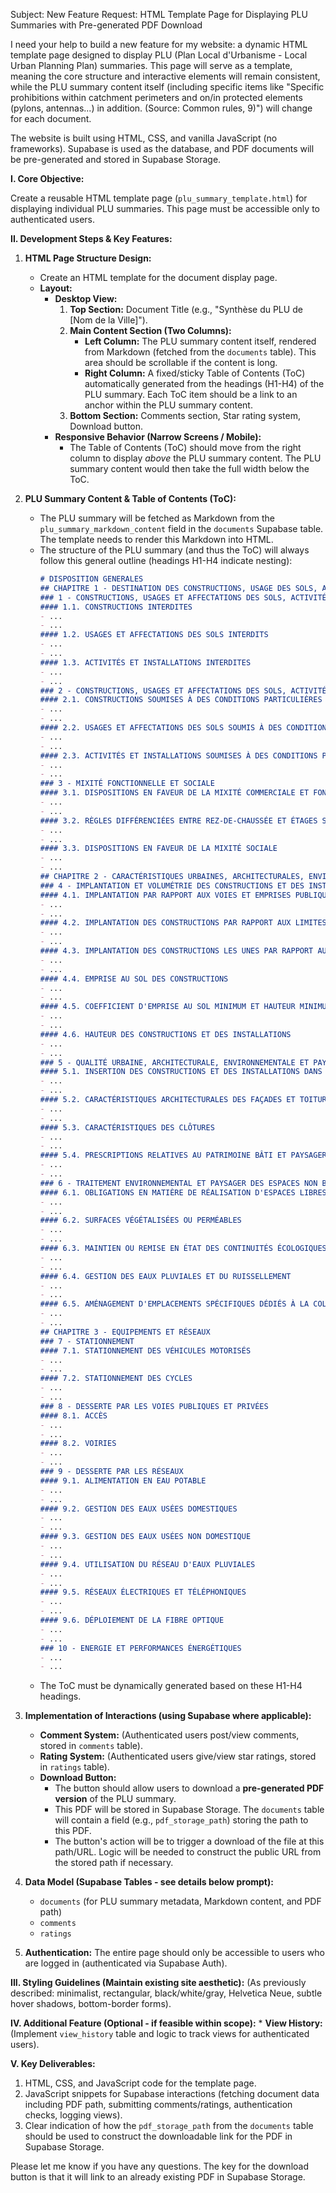 Subject: New Feature Request: HTML Template Page for Displaying PLU Summaries with Pre-generated PDF Download

I need your help to build a new feature for my website: a dynamic HTML template page designed to display PLU (Plan Local d'Urbanisme - Local Urban Planning Plan) summaries. This page will serve as a template, meaning the core structure and interactive elements will remain consistent, while the PLU summary content itself (including specific items like "Specific prohibitions within catchment perimeters and on/in protected elements (pylons, antennas...) in addition. (Source: Common rules, 9)") will change for each document.

The website is built using HTML, CSS, and vanilla JavaScript (no frameworks). Supabase is used as the database, and PDF documents will be pre-generated and stored in Supabase Storage.

**I. Core Objective:**

Create a reusable HTML template page (`plu_summary_template.html`) for displaying individual PLU summaries. This page must be accessible only to authenticated users.

**II. Development Steps & Key Features:**

1.  **HTML Page Structure Design:**
    * Create an HTML template for the document display page.
    * **Layout:**
        * **Desktop View:**
            1.  **Top Section:** Document Title (e.g., "Synthèse du PLU de [Nom de la Ville]").
            2.  **Main Content Section (Two Columns):**
                * **Left Column:** The PLU summary content itself, rendered from Markdown (fetched from the `documents` table). This area should be scrollable if the content is long.
                * **Right Column:** A fixed/sticky Table of Contents (ToC) automatically generated from the headings (H1-H4) of the PLU summary. Each ToC item should be a link to an anchor within the PLU summary content.
            3.  **Bottom Section:** Comments section, Star rating system, Download button.
        * **Responsive Behavior (Narrow Screens / Mobile):**
            * The Table of Contents (ToC) should move from the right column to display *above* the PLU summary content. The PLU summary content would then take the full width below the ToC.

2.  **PLU Summary Content & Table of Contents (ToC):**
    * The PLU summary will be fetched as Markdown from the `plu_summary_markdown_content` field in the `documents` Supabase table. The template needs to render this Markdown into HTML.
    * The structure of the PLU summary (and thus the ToC) will always follow this general outline (headings H1-H4 indicate nesting):
        ```markdown
        # DISPOSITION GENERALES
        ## CHAPITRE 1 - DESTINATION DES CONSTRUCTIONS, USAGE DES SOLS, ACTIVITÉS ET INSTALLATIONS, MIXITÉ FONCTIONNELLE ET SOCIALE
        ### 1 - CONSTRUCTIONS, USAGES ET AFFECTATIONS DES SOLS, ACTIVITÉS ET INSTALLATIONS INTERDITS
        #### 1.1. CONSTRUCTIONS INTERDITES
        - ...
        - ...
        #### 1.2. USAGES ET AFFECTATIONS DES SOLS INTERDITS
        - ...
        - ...
        #### 1.3. ACTIVITÉS ET INSTALLATIONS INTERDITES
        - ...
        - ...
        ### 2 - CONSTRUCTIONS, USAGES ET AFFECTATIONS DES SOLS, ACTIVITÉS ET INSTALLATIONS SOUMISES À CONDITIONS PARTICULIÈRES
        #### 2.1. CONSTRUCTIONS SOUMISES À DES CONDITIONS PARTICULIÈRES
        - ...
        - ...
        #### 2.2. USAGES ET AFFECTATIONS DES SOLS SOUMIS À DES CONDITIONS PARTICULIÈRES
        - ...
        - ...
        #### 2.3. ACTIVITÉS ET INSTALLATIONS SOUMISES À DES CONDITIONS PARTICULIÈRES
        - ...
        - ...
        ### 3 - MIXITÉ FONCTIONNELLE ET SOCIALE
        #### 3.1. DISPOSITIONS EN FAVEUR DE LA MIXITÉ COMMERCIALE ET FONCTIONNELLE
        - ...
        - ...
        #### 3.2. RÈGLES DIFFÉRENCIÉES ENTRE REZ-DE-CHAUSSÉE ET ÉTAGES SUPÉRIEURS
        - ...
        - ...
        #### 3.3. DISPOSITIONS EN FAVEUR DE LA MIXITÉ SOCIALE
        - ...
        - ...
        ## CHAPITRE 2 - CARACTÉRISTIQUES URBAINES, ARCHITECTURALES, ENVIRONNEMENTALES ET PAYSAGÈRES
        ### 4 - IMPLANTATION ET VOLUMÉTRIE DES CONSTRUCTIONS ET DES INSTALLATIONS
        #### 4.1. IMPLANTATION PAR RAPPORT AUX VOIES ET EMPRISES PUBLIQUES
        - ...
        - ...
        #### 4.2. IMPLANTATION DES CONSTRUCTIONS PAR RAPPORT AUX LIMITES SÉPARATIVES
        - ...
        - ...
        #### 4.3. IMPLANTATION DES CONSTRUCTIONS LES UNES PAR RAPPORT AUX AUTRES SUR UNE MÊME PROPRIÉTÉ
        - ...
        - ...
        #### 4.4. EMPRISE AU SOL DES CONSTRUCTIONS
        - ...
        - ...
        #### 4.5. COEFFICIENT D'EMPRISE AU SOL MINIMUM ET HAUTEUR MINIMUM AU SEIN DES PÉRIMÈTRES D'INTENSIFICATION URBAINE
        - ...
        - ...
        #### 4.6. HAUTEUR DES CONSTRUCTIONS ET DES INSTALLATIONS
        - ...
        - ...
        ### 5 - QUALITÉ URBAINE, ARCHITECTURALE, ENVIRONNEMENTALE ET PAYSAGÈRE
        #### 5.1. INSERTION DES CONSTRUCTIONS ET DES INSTALLATIONS DANS LEUR ENVIRONNEMENT
        - ...
        - ...
        #### 5.2. CARACTÉRISTIQUES ARCHITECTURALES DES FAÇADES ET TOITURES
        - ...
        - ...
        #### 5.3. CARACTÉRISTIQUES DES CLÔTURES
        - ...
        - ...
        #### 5.4. PRESCRIPTIONS RELATIVES AU PATRIMOINE BÂTI ET PAYSAGER À PROTÉGER, À CONSERVER, À RESTAURER, À METTRE EN VALEUR OU À REQUALIFIER
        - ...
        - ...
        ### 6 - TRAITEMENT ENVIRONNEMENTAL ET PAYSAGER DES ESPACES NON BÂTIS, DES CONSTRUCTIONS ET DE LEURS ABORDS
        #### 6.1. OBLIGATIONS EN MATIÈRE DE RÉALISATION D'ESPACES LIBRES ET DE PLANTATIONS, D'AIRES DE JEUX ET DE LOISIRS
        - ...
        - ...
        #### 6.2. SURFACES VÉGÉTALISÉES OU PERMÉABLES
        - ...
        - ...
        #### 6.3. MAINTIEN OU REMISE EN ÉTAT DES CONTINUITÉS ÉCOLOGIQUES
        - ...
        - ...
        #### 6.4. GESTION DES EAUX PLUVIALES ET DU RUISSELLEMENT
        - ...
        - ...
        #### 6.5. AMÉNAGEMENT D'EMPLACEMENTS SPÉCIFIQUES DÉDIÉS À LA COLLECTE DES DÉCHETS MÉNAGERS ET ASSIMILÉS
        - ...
        - ...
        ## CHAPITRE 3 - EQUIPEMENTS ET RÉSEAUX
        ### 7 - STATIONNEMENT
        #### 7.1. STATIONNEMENT DES VÉHICULES MOTORISÉS
        - ...
        - ...
        #### 7.2. STATIONNEMENT DES CYCLES
        - ...
        - ...
        ### 8 - DESSERTE PAR LES VOIES PUBLIQUES ET PRIVÉES
        #### 8.1. ACCÈS
        - ...
        - ...
        #### 8.2. VOIRIES
        - ...
        - ...
        ### 9 - DESSERTE PAR LES RÉSEAUX
        #### 9.1. ALIMENTATION EN EAU POTABLE
        - ...
        - ...
        #### 9.2. GESTION DES EAUX USÉES DOMESTIQUES
        - ...
        - ...
        #### 9.3. GESTION DES EAUX USÉES NON DOMESTIQUE
        - ...
        - ...
        #### 9.4. UTILISATION DU RÉSEAU D'EAUX PLUVIALES
        - ...
        - ...
        #### 9.5. RÉSEAUX ÉLECTRIQUES ET TÉLÉPHONIQUES
        - ...
        - ...
        #### 9.6. DÉPLOIEMENT DE LA FIBRE OPTIQUE
        - ...
        - ...
        ### 10 - ENERGIE ET PERFORMANCES ÉNERGÉTIQUES
        - ...
        - ...
        ```
    * The ToC must be dynamically generated based on these H1-H4 headings.

3.  **Implementation of Interactions (using Supabase where applicable):**
    * **Comment System:** (Authenticated users post/view comments, stored in `comments` table).
    * **Rating System:** (Authenticated users give/view star ratings, stored in `ratings` table).
    * **Download Button:**
        * The button should allow users to download a **pre-generated PDF version** of the PLU summary.
        * This PDF will be stored in Supabase Storage. The `documents` table will contain a field (e.g., `pdf_storage_path`) storing the path to this PDF.
        * The button's action will be to trigger a download of the file at this path/URL. Logic will be needed to construct the public URL from the stored path if necessary.

4.  **Data Model (Supabase Tables - see details below prompt):**
    * `documents` (for PLU summary metadata, Markdown content, and PDF path)
    * `comments`
    * `ratings`

5.  **Authentication:** The entire page should only be accessible to users who are logged in (authenticated via Supabase Auth).

**III. Styling Guidelines (Maintain existing site aesthetic):**
    (As previously described: minimalist, rectangular, black/white/gray, Helvetica Neue, subtle hover shadows, bottom-border forms).

**IV. Additional Feature (Optional - if feasible within scope):**
    * **View History:** (Implement `view_history` table and logic to track views for authenticated users).

**V. Key Deliverables:**
1.  HTML, CSS, and JavaScript code for the template page.
2.  JavaScript snippets for Supabase interactions (fetching document data including PDF path, submitting comments/ratings, authentication checks, logging views).
3.  Clear indication of how the `pdf_storage_path` from the `documents` table should be used to construct the downloadable link for the PDF in Supabase Storage.

Please let me know if you have any questions. The key for the download button is that it will link to an already existing PDF in Supabase Storage.